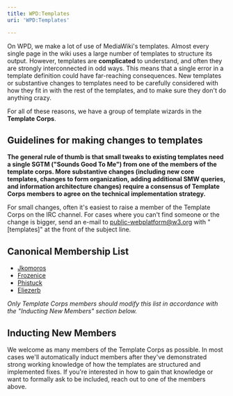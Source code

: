 ```yaml
---
title: WPD:Templates
uri: 'WPD:Templates'

---
```

On WPD, we make a lot of use of MediaWiki's templates. Almost every single page in the wiki uses a large number of templates to structure its output. However, templates are **complicated** to understand, and often they are strongly interconnected in odd ways. This means that a single error in a template definition could have far-reaching consequences. New templates or substantive changes to templates need to be carefully considered with how they fit in with the rest of the templates, and to make sure they don't do anything crazy.

For all of these reasons, we have a group of template wizards in the **Template Corps**.

## <span>Guidelines for making changes to templates</span>

**The general rule of thumb is that small tweaks to existing templates need a single SGTM ("Sounds Good To Me") from one of the members of the template corps. More substantive changes (including new core templates, changes to form organization, adding additional SMW queries, and information architecture changes) require a consensus of Template Corps members to agree on the technical implementation strategy.**

For small changes, often it's easiest to raise a member of the Template Corps on the IRC channel. For cases where you can't find someone or the change is bigger, send an e-mail to public-webplatform@w3.org with "[templates]" at the front of the subject line.

## <span>Canonical Membership List</span>

-   [Jkomoros](/User:Jkomoros)
-   [Frozenice](/User:Frozenice)
-   [Phistuck](/User:Phistuck)
-   [Eliezerb](/User:Eliezerb)

*Only Template Corps members should modify this list in accordance with the "Inducting New Members" section below.*

## <span>Inducting New Members</span>

We welcome as many members of the Template Corps as possible. In most cases we'll automatically induct members after they've demonstrated strong working knowledge of how the templates are structured and implemented fixes. If you're interested in how to gain that knowledge or want to formally ask to be included, reach out to one of the members above.